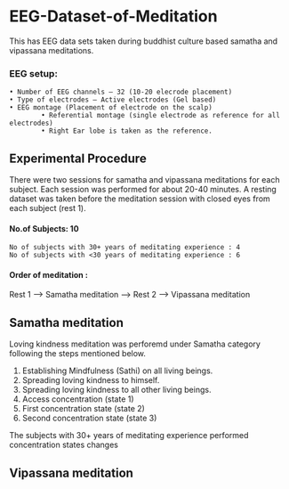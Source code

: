 # EEG-Dataset-of-Meditation
This has EEG data sets taken during buddhist culture based samatha and vipassana meditations. 

### EEG setup: 
    • Number of EEG channels – 32 (10-20 elecrode placement)
    • Type of electrodes – Active electrodes (Gel based)
    • EEG montage (Placement of electrode on the scalp)
            • Referential montage (single electrode as reference for all electrodes)
            • Right Ear lobe is taken as the reference.
     


## Experimental Procedure
There were two sessions for samatha and vipassana meditations for each subject. Each session was performed for about 20-40 minutes. A resting dataset was taken before the meditation session with closed eyes from each subject (rest 1). 

#### No.of Subjects: 10
    No of subjects with 30+ years of meditating experience : 4
    No of subjects with <30 years of meditating experience : 6 

#### Order of meditation : 
   Rest 1 --> Samatha meditation <break> --> Rest 2 --> Vipassana meditation


## Samatha meditation
Loving kindness meditation was perforemd under Samatha category following the steps mentioned below.
  1. Establishing Mindfulness (Sathi) on all living beings.
  2. Spreading loving kindness to himself.
  3. Spreading loving kindness to all other living beings.
  4. Access concentration (state 1)
  5. First concentration state (state 2)
  6. Second concentration state (state 3)
  
  The subjects with 30+ years of meditating experience performed concentration states changes 

## Vipassana meditation
